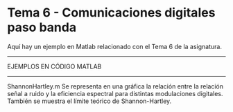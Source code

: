 # Tema 6 - Comunicaciones digitales paso banda
Aquí hay un ejemplo en Matlab relacionado con el Tema 6 de la asignatura.

*************************
EJEMPLOS EN CÓDIGO MATLAB
*************************

ShannonHartley.m
    Se representa en una gráfica la relación entre la relación señal a ruido
    y la eficiencia espectral para distintas modulaciones digitales. También
    se muestra el límite teórico de Shannon-Hartley.


    
